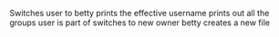 Switches user to betty
prints the effective username
prints out all the groups user is part of
switches to new owner betty
creates a new file

